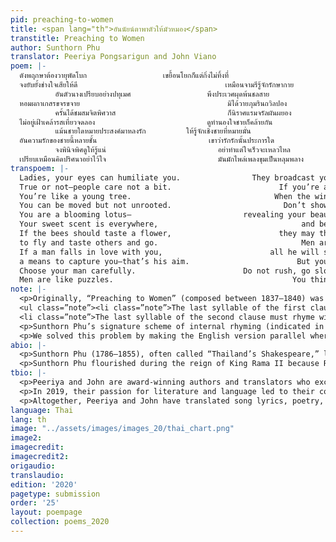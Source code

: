 ```yaml
---
pid: preaching-to-women
title: <span lang="th">อันนัยน์ตาพาตัวให้มัวหมอง</span>
transtitle: Preaching to Women
author: Sunthorn Phu
translator: Peeriya Pongsarigun and John Viano
poem: |-
  ดังพฤกษาต้องวายุพัดโบก                 เขยื้อนโยกก็แต่กิ่งไม่ทิ้งที่
  จงยับยั้งช่างใจเสียให้ดี                                 เหมือนจามรีรู้จักรักษากาย
          อันตัวนางเปรียบอย่างปทุเมศ                 พึงประเวศผุดพ้นชลสาย
  หอมผกาเกสรขจรขจาย                                 มิได้วายภุมรินถวิลปอง
          ครั้นได้ชมสมจิตพิศวาส                         ก็นิราศแรมจรัลผันผยอง
  ไม่อยู่เฝ้าเคล้ารสเที่ยวจดลอง                         ดูทำนองใจชายก็คล้ายกัน
          แม้นชายใดหมายประสงค์มาหลงรัก         ให้รู้จักเชิงชายที่หมายมั่น
  อันความรักของชายนี้หลายชั้น                         เขาว่ารักรักนั้นประการใด
          จงพินิจพิศดูให้รู้แน่                         อย่าทำแต่ใจเร็วจะเหลวไหล
  เปรียบเหมือนคิดปริศนาอย่าไว้ใจ                         มันมักไพล่เพลงขุมเป็นหลุมพลาง
transpoem: |-
  Ladies, your eyes can humiliate you.                They broadcast your interest too.
  True or not—people care not a bit.                        If you’re abused, they’ll think you want it.
  You’re like a young tree.                                When the wind blows, you’ll see.
  You can be moved but not unrooted.                         Don’t show interest if he knows it.
  You are a blooming lotus—                         revealing your beauty to all of us.
  Your sweet scent is everywhere,                                and bees want you to be theirs.
  If the bees should taste a flower,                        they may then leave forever
  to fly and taste others and go.                                Men are like that, too—you know?
  If a man falls in love with you,                        all he will say and do
  a means to capture you—that’s his aim.                        But you should know, men cannot ever be tame.
  Choose your man carefully.                        Do not rush, go slowly.
  Men are like puzzles.                                        You think you know them, yet so little.
note: |-
  <p>Originally, “Preaching to Women” (composed between 1837–1840) was written as an epic poem that used the popular Thai rhyme scheme, <em>klon suphap</em>. In the <em>klon suphap</em> rhyme scheme, each line consists of seven to nine syllables. Further, each stanza has two lines, each line is divided into two clauses, and the last syllable of the first stanza must rhyme with the last syllable of the second line of the next stanza (see the diagram below). Also, there is a complex set of additional rhymes:</p>
  <ul class=”note”><li class=”note”>The last syllable of the first clause must rhyme with the third syllable of the second clause.</li>
  <li class=”note”>The last syllable of the second clause must rhyme with the last syllable of the third clause and the third syllable of the fourth clause.</li></ul>
  <p>Sunthorn Phu’s signature scheme of internal rhyming (indicated in bold in the diagram below) is complicated, though not compulsory to the <em>klon suphap</em> rhyme scheme, and achieved by rhyming the syllables <em>within</em> each clause as opposed to just rhyming across clauses, as discussed earlier. We faced the issue of helping the English-speaking ear properly perceive the rhyme, as the radically different and complex rhyme scheme present in Thai is difficult for non-native speakers to pick up.</p>
  <p>We solved this problem by making the English version parallel wherever we could, using if-clauses and imperatives so that the translation read smoothly and beautifully. In doing so, we also managed to preserve the literary comparisons used in the original — i.e. comparing women to flowers and men to bees.</p>
abio: |-
  <p>Sunthorn Phu (1786–1855), often called “Thailand’s Shakespeare,” lived during the Rattanakosin Period between the reigns of King Rama I and King Rama IV. He was famous for his epic poetry and memoirs. He was the first to use internal rhymes in Thai poetry, and the device became his signature. In 1986, he was honored by UNESCO as a world poet and Thai children study his poems to this day.</p>
  <p>Sunthorn Phu flourished during the reign of King Rama II because Rama II loved literature and poetry. However, King Rama III, who emphasized trade and the economy, was uninterested in Phu’s work and offended by his pride and arrogance. Rama III’s reign, then, corresponds to Phu’s dark period. Phu returned to popularity during the reign of King Rama IV, who was also a poet.</p> <p>We decided to translate “Preaching to Women” because it discusses traditional relationships between gender and power, and also to increase awareness and access to the works of one of Thailand’s most talented authors (Amazon has only one listing for Phu’s work).</p>
tbio: |-
  <p>Peeriya and John are award-winning authors and translators who excel in creating English language rhyme schemes which echo that of their sources, while also accurately communicating the author’s message.</p>
  <p>In 2019, their passion for literature and language led to their co-founding InterThaiMedia LLC to create media that bring people together across languages and cultures. InterThaiMedia’s first project will be a picture book called <em>Can You Carry Me?</em>, which is slated to be published in English, Spanish, and dual-language formats.</p>
  <p>Altogether, Peeriya and John have translated song lyrics, poetry, and more than 140 children’s books. They last published with <em>DoubleSpeak</em> in Spring 2019.</p>
language: Thai
lang: th
image: "../assets/images/images_20/thai_chart.png"
image2: 
imagecredit: 
imagecredit2: 
origaudio: 
translaudio: 
edition: '2020'
pagetype: submission
order: '25'
layout: poempage
collection: poems_2020
---
```

